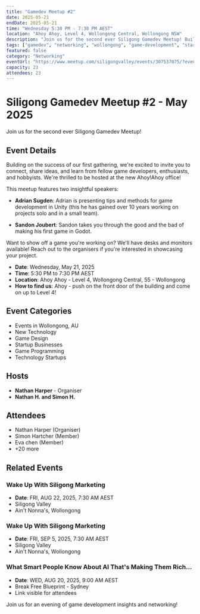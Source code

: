 ```yaml
---
title: "Gamedev Meetup #2"
date: 2025-05-21
endDate: 2025-05-21
time: "Wednesday 5:30 PM - 7:30 PM AEST"
location: "Ahoy Ahoy, Level 4, Wollongong Central, Wollongong NSW"
description: "Join us for the second ever Siligong Gamedev Meetup! Building on the success of our first gathering, we're excited to invite you to connect, share ideas, and learn from fellow game developers, enthusiasts, and hobbyists."
tags: ["gamedev", "networking", "wollongong", "game-development", "startup"]
featured: false
category: "Networking"
eventUrl: "https://www.meetup.com/siligongvalley/events/307537075/?eventOrigin=group_events_list"
capacity: 23
attendees: 23
---
```


# Siligong Gamedev Meetup #2 - May 2025

Join us for the second ever Siligong Gamedev Meetup!

## Event Details

Building on the success of our first gathering, we're excited to invite you to connect, share ideas, and learn from fellow game developers, enthusiasts, and hobbyists. We're thrilled to be hosted at the new Ahoy!Ahoy office!

This meetup features two insightful speakers:

- **Adrian Sugden**: Adrian is presenting tips and methods for game development in Unity (this he has gained over 10 years working on projects solo and in a small team).

- **Sandon Joubert**: Sandon takes you through the good and the bad of making his first game in Godot.

Want to show off a game you're working on? We'll have desks and monitors available! Reach out to the organisers if you're interested in showcasing your project.

- **Date**: Wednesday, May 21, 2025
- **Time**: 5:30 PM to 7:30 PM AEST
- **Location**: Ahoy Ahoy - Level 4, Wollongong Central, 55 - Wollongong
- **How to find us**: Ahoy - push on the front door of the building and come on up to Level 4!

## Event Categories

- Events in Wollongong, AU
- New Technology
- Game Design
- Startup Businesses
- Game Programming
- Technology Startups

## Hosts

- **Nathan Harper** - Organiser
- **Nathan H. and Simon H.**

## Attendees

- Nathan Harper (Organiser)
- Simon Hartcher (Member)
- Eva chen (Member)
- +20 more

## Related Events

### Wake Up With Siligong Marketing
- **Date**: FRI, AUG 22, 2025, 7:30 AM AEST
- Siligong Valley
- Ain't Nonna's, Wollongong

### Wake Up With Siligong Marketing
- **Date**: FRI, SEP 5, 2025, 7:30 AM AEST
- Siligong Valley
- Ain't Nonna's, Wollongong

### What Smart People Know About AI That's Making Them Rich...
- **Date**: WED, AUG 20, 2025, 9:00 AM AEST
- Break Free Blueprint - Sydney
- Link visible for attendees

Join us for an evening of game development insights and networking!
